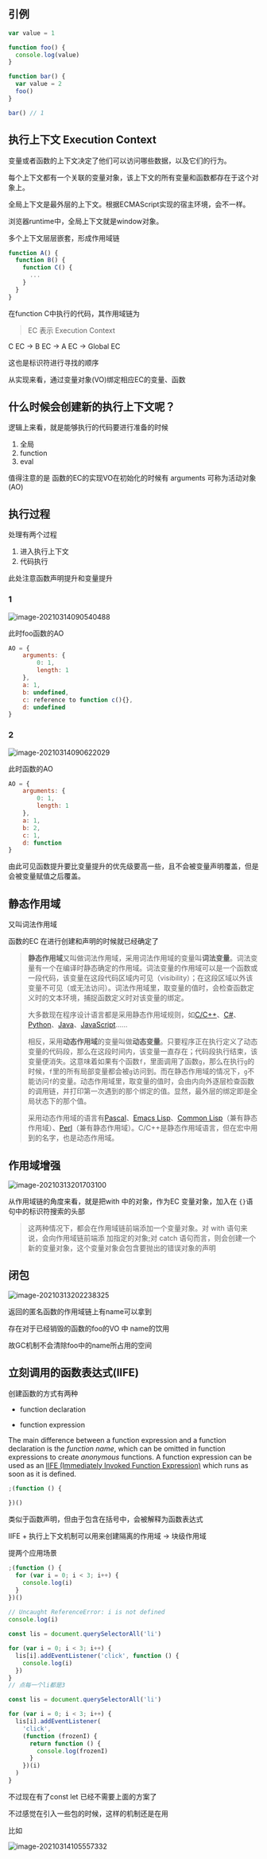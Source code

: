 ## 引例

```js
var value = 1

function foo() {
  console.log(value)
}

function bar() {
  var value = 2
  foo()
}

bar() // 1
```



## 执行上下文 Execution Context

变量或者函数的上下文决定了他们可以访问哪些数据，以及它们的行为。

每个上下文都有一个关联的变量对象，该上下文的所有变量和函数都存在于这个对象上。



全局上下文是最外层的上下文。根据ECMAScript实现的宿主环境，会不一样。



浏览器runtime中，全局上下文就是window对象。



多个上下文层层嵌套，形成作用域链

```js
function A() {
  function B() {
    function C() {
      ...
    }
  }
}
```

在function C中执行的代码，其作用域链为

>  EC 表示 Execution Context

C EC -> B EC -> A EC -> Global EC

这也是标识符进行寻找的顺序

从实现来看，通过变量对象(VO)绑定相应EC的变量、函数



## 什么时候会创建新的执行上下文呢？

逻辑上来看，就是能够执行的代码要进行准备的时候

1. 全局
2. function
3. eval

值得注意的是 函数的EC的实现VO在初始化的时候有 arguments 可称为活动对象(AO)



## 执行过程

处理有两个过程

1. 进入执行上下文
2. 代码执行

此处注意函数声明提升和变量提升

### 1

![image-20210314090540488](http://picbed.sedationh.cn/image-20210314090540488.png)

此时foo函数的AO

```js
AO = {
    arguments: {
        0: 1,
        length: 1
    },
    a: 1,
    b: undefined,
    c: reference to function c(){},
    d: undefined
}
```

### 2

![image-20210314090622029](http://picbed.sedationh.cn/image-20210314090622029.png)

此时函数的AO

```js
AO = {
    arguments: {
        0: 1,
        length: 1
    },
    a: 1,
    b: 2,
    c: 1,
    d: function
}
```

由此可见函数提升要比变量提升的优先级要高一些，且不会被变量声明覆盖，但是会被变量赋值之后覆盖。

## 静态作用域

又叫词法作用域

函数的EC 在进行创建和声明的时候就已经确定了

> **静态作用域**又叫做词法作用域，采用词法作用域的变量叫**词法变量**。词法变量有一个在编译时静态确定的作用域。词法变量的作用域可以是一个函数或一段代码，该变量在这段代码区域内可见（visibility）；在这段区域以外该变量不可见（或无法访问）。词法作用域里，取变量的值时，会检查函数定义时的文本环境，捕捉函数定义时对该变量的绑定。
>
> 大多数现在程序设计语言都是采用静态作用域规则，如[C/C++](https://zh.wikipedia.org/wiki/C/C%2B%2B)、[C#](https://zh.wikipedia.org/wiki/C♯)、[Python](https://zh.wikipedia.org/wiki/Python)、[Java](https://zh.wikipedia.org/wiki/Java)、[JavaScript](https://zh.wikipedia.org/wiki/JavaScript)……
>
> 相反，采用**动态作用域**的变量叫做**动态变量**。只要程序正在执行定义了动态变量的代码段，那么在这段时间内，该变量一直存在；代码段执行结束，该变量便消失。这意味着如果有个函数`f`，里面调用了函数`g`，那么在执行`g`的时候，`f`里的所有局部变量都会被`g`访问到。而在静态作用域的情况下，`g`不能访问`f`的变量。动态作用域里，取变量的值时，会由内向外逐层检查函数的调用链，并打印第一次遇到的那个绑定的值。显然，最外层的绑定即是全局状态下的那个值。
>
> 采用动态作用域的语言有[Pascal](https://zh.wikipedia.org/wiki/Pascal)、[Emacs Lisp](https://zh.wikipedia.org/wiki/Emacs_Lisp)、[Common Lisp](https://zh.wikipedia.org/wiki/Common_Lisp)（兼有静态作用域）、[Perl](https://zh.wikipedia.org/wiki/Perl)（兼有静态作用域）。C/C++是静态作用域语言，但在宏中用到的名字，也是动态作用域。



## 作用域增强

![image-20210313201703100](http://picbed.sedationh.cn/image-20210313201703100.png)

从作用域链的角度来看，就是把with 中的对象，作为EC 变量对象，加入在 `{}`语句中的标识符搜索的头部



> 这两种情况下，都会在作用域链前端添加一个变量对象。对 with 语句来说，会向作用域链前端添
> 加指定的对象;对 catch 语句而言，则会创建一个新的变量对象，这个变量对象会包含要抛出的错误对象的声明



## 闭包

![image-20210313202238325](http://picbed.sedationh.cn/image-20210313202238325.png)



返回的匿名函数的作用域链上有name可以拿到

存在对于已经销毁的函数的foo的VO 中 name的饮用

故GC机制不会清除foo中的name所占用的空间



## 立刻调用的函数表达式(IIFE)

创建函数的方式有两种

- function declaration

- function expression

The main difference between a function expression and a function declaration is the *function name*, which can be omitted in function expressions to create *anonymous* functions. A function expression can be used as an [IIFE (Immediately Invoked Function Expression)](https://developer.mozilla.org/en-US/docs/Glossary/IIFE) which runs as soon as it is defined. 



```js
;(function () {
  
})()
```

类似于函数声明，但由于包含在括号中，会被解释为函数表达式



IIFE + 执行上下文机制可以用来创建隔离的作用域 -> 块级作用域



提两个应用场景

```js
;(function () {
  for (var i = 0; i < 3; i++) {
    console.log(i)
  }
})()
 
// Uncaught ReferenceError: i is not defined
console.log(i)
```



```js
const lis = document.querySelectorAll('li')

for (var i = 0; i < 3; i++) {
  lis[i].addEventListener('click', function () {
    console.log(i)
  })
}
// 点每一个li都是3
```

```js
const lis = document.querySelectorAll('li')

for (var i = 0; i < 3; i++) {
  lis[i].addEventListener(
    'click',
    (function (frozenI) {
      return function () {
        console.log(frozenI)
      }
    })(i)
  )
}
```



不过现在有了const let 已经不需要上面的方案了



不过感觉在引入一些包的时候，这样的机制还是在用

比如

![image-20210314105557332](http://picbed.sedationh.cn/image-20210314105557332.png)

